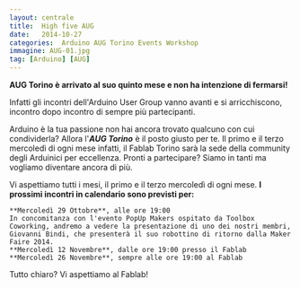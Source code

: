 ```yaml
---
layout: centrale
title:  High five AUG
date:   2014-10-27
categories:  Arduino AUG Torino Events Workshop
immagine: AUG-01.jpg
tag: [Arduino] [AUG]
---
```

**AUG Torino è arrivato al suo quinto mese e non ha intenzione di fermarsi!**

Infatti gli incontri dell'Arduino User Group vanno avanti e si arricchiscono, incontro dopo incontro di sempre più partecipanti.

Arduino è la tua passione non hai ancora trovato qualcuno con cui condividerla?
Allora l'***AUG Torino*** è il posto giusto per te.
Il primo e il terzo mercoledì di ogni mese infatti, il Fablab Torino sarà la sede della community degli Arduinici per eccellenza.
Pronti a partecipare? Siamo in tanti ma vogliamo diventare ancora di più.

Vi aspettiamo tutti i mesi, il primo e il terzo mercoledì di ogni mese.
**I prossimi incontri in calendario sono previsti per:**

    **Mercoledì 29 Ottobre**, alle ore 19:00
    In concomitanza con l'evento PopUp Makers ospitato da Toolbox Coworking, andremo a vedere la presentazione di uno dei nostri membri, Giovanni Bindi, che presenterà il suo robottino di ritorno dalla Maker Faire 2014.
    **Mercoledì 12 Novembre**, dalle ore 19:00 presso il Fablab
    **Mercoledì 26 Novembre**, sempre alle ore 19:00 al Fablab

Tutto chiaro?
Vi aspettiamo al Fablab!
